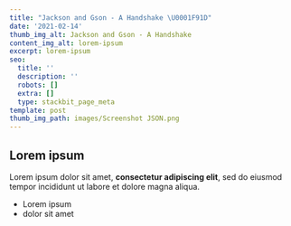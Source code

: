 ```yaml
---
title: "Jackson and Gson - A Handshake \U0001F91D"
date: '2021-02-14'
thumb_img_alt: Jackson and Gson - A Handshake
content_img_alt: lorem-ipsum
excerpt: lorem-ipsum
seo:
  title: ''
  description: ''
  robots: []
  extra: []
  type: stackbit_page_meta
template: post
thumb_img_path: images/Screenshot JSON.png
---
```

## Lorem ipsum

Lorem ipsum dolor sit amet, **consectetur adipiscing elit**, sed do eiusmod tempor incididunt ut labore et dolore magna aliqua.

- Lorem ipsum
- dolor sit amet